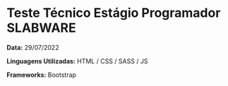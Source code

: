 # Teste Técnico Estágio Programador SLABWARE
**Data:** 29/07/2022

**Linguagens Utilizadas:** HTML / CSS / SASS / JS

**Frameworks:** Bootstrap

